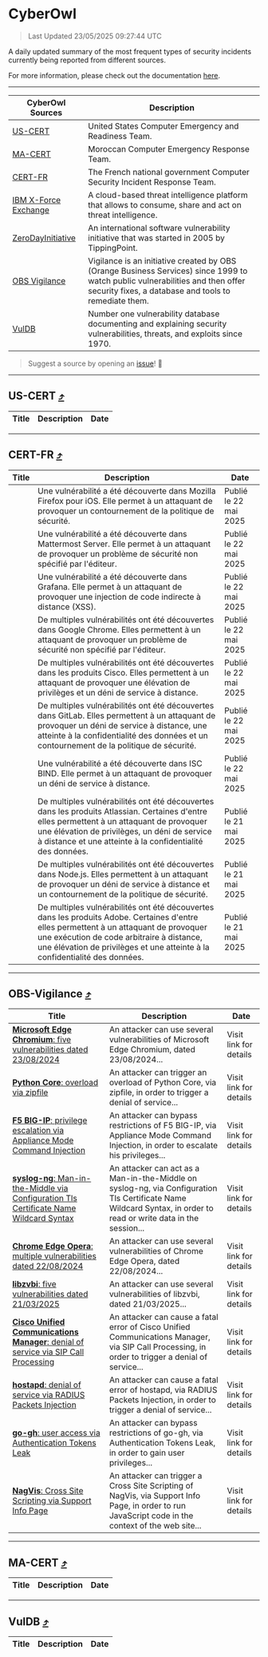 
 <div id='top'></div>

# CyberOwl

 > Last Updated 23/05/2025 09:27:44 UTC
 
 A daily updated summary of the most frequent types of security incidents currently being reported from different sources.
 
 For more information, please check out the documentation [here](./docs/README.md).
 
 ---
 |CyberOwl Sources|Description|
 |---|---|
 |[US-CERT](#us-cert-arrow_heading_up)|United States Computer Emergency and Readiness Team.|
 |[MA-CERT](#ma-cert-arrow_heading_up)|Moroccan Computer Emergency Response Team.|
 |[CERT-FR](#cert-fr-arrow_heading_up)|The French national government Computer Security Incident Response Team.|
 |[IBM X-Force Exchange](#ibmcloud-arrow_heading_up)|A cloud-based threat intelligence platform that allows to consume, share and act on threat intelligence.|
 |[ZeroDayInitiative](#zerodayinitiative-arrow_heading_up)|An international software vulnerability initiative that was started in 2005 by TippingPoint.|
 |[OBS Vigilance](#obs-vigilance-arrow_heading_up)|Vigilance is an initiative created by OBS (Orange Business Services) since 1999 to watch public vulnerabilities and then offer security fixes, a database and tools to remediate them.|
 |[VulDB](#vuldb-arrow_heading_up)|Number one vulnerability database documenting and explaining security vulnerabilities, threats, and exploits since 1970.|
 
 > Suggest a source by opening an [issue](https://github.com/karimhabush/cyberowl/issues)! :raised_hands:
 ---

## US-CERT [:arrow_heading_up:](#cyberowl)

 |Title|Description|Date|
 |---|---|---|
 
 ---

## CERT-FR [:arrow_heading_up:](#cyberowl)

 |Title|Description|Date|
 |---|---|---|
 |[](https://www.cert.ssi.gouv.fr/avis/CERTFR-2025-AVI-0442/)|Une vulnérabilité a été découverte dans Mozilla Firefox pour iOS. Elle permet à un attaquant de provoquer un contournement de la politique de sécurité.|Publié le 22 mai 2025|
 |[](https://www.cert.ssi.gouv.fr/avis/CERTFR-2025-AVI-0441/)|Une vulnérabilité a été découverte dans Mattermost Server. Elle permet à un attaquant de provoquer un problème de sécurité non spécifié par l'éditeur.|Publié le 22 mai 2025|
 |[](https://www.cert.ssi.gouv.fr/avis/CERTFR-2025-AVI-0440/)|Une vulnérabilité a été découverte dans Grafana. Elle permet à un attaquant de provoquer une injection de code indirecte à distance (XSS).|Publié le 22 mai 2025|
 |[](https://www.cert.ssi.gouv.fr/avis/CERTFR-2025-AVI-0439/)|De multiples vulnérabilités ont été découvertes dans Google Chrome. Elles permettent à un attaquant de provoquer un problème de sécurité non spécifié par l'éditeur.|Publié le 22 mai 2025|
 |[](https://www.cert.ssi.gouv.fr/avis/CERTFR-2025-AVI-0438/)|De multiples vulnérabilités ont été découvertes dans les produits Cisco. Elles permettent à un attaquant de provoquer une élévation de privilèges et un déni de service à distance.|Publié le 22 mai 2025|
 |[](https://www.cert.ssi.gouv.fr/avis/CERTFR-2025-AVI-0437/)|De multiples vulnérabilités ont été découvertes dans GitLab. Elles permettent à un attaquant de provoquer un déni de service à distance, une atteinte à la confidentialité des données et un contournement de la politique de sécurité.|Publié le 22 mai 2025|
 |[](https://www.cert.ssi.gouv.fr/avis/CERTFR-2025-AVI-0436/)|Une vulnérabilité a été découverte dans ISC BIND. Elle permet à un attaquant de provoquer un déni de service à distance.|Publié le 22 mai 2025|
 |[](https://www.cert.ssi.gouv.fr/avis/CERTFR-2025-AVI-0435/)|De multiples vulnérabilités ont été découvertes dans les produits Atlassian. Certaines d'entre elles permettent à un attaquant de provoquer une élévation de privilèges, un déni de service à distance et une atteinte à la confidentialité des données.|Publié le 21 mai 2025|
 |[](https://www.cert.ssi.gouv.fr/avis/CERTFR-2025-AVI-0434/)|De multiples vulnérabilités ont été découvertes dans Node.js. Elles permettent à un attaquant de provoquer un déni de service à distance et un contournement de la politique de sécurité.|Publié le 21 mai 2025|
 |[](https://www.cert.ssi.gouv.fr/avis/CERTFR-2025-AVI-0433/)|De multiples vulnérabilités ont été découvertes dans les produits Adobe. Certaines d'entre elles permettent à un attaquant de provoquer une exécution de code arbitraire à distance, une élévation de privilèges et une atteinte à la confidentialité des données.|Publié le 21 mai 2025|
 
 ---

## OBS-Vigilance [:arrow_heading_up:](#cyberowl)

 |Title|Description|Date|
 |---|---|---|
 |[<a href="https://vigilance.fr/vulnerability/Microsoft-Edge-Chromium-five-vulnerabilities-dated-23-08-2024-45005" class="noirorange"><b>Microsoft Edge Chromium</b>: five vulnerabilities dated 23/08/2024</a>](https://vigilance.fr/vulnerability/Microsoft-Edge-Chromium-five-vulnerabilities-dated-23-08-2024-45005)|An attacker can use several vulnerabilities of Microsoft Edge Chromium, dated 23/08/2024...|Visit link for details|
 |[<a href="https://vigilance.fr/vulnerability/Python-Core-overload-via-zipfile-45004" class="noirorange"><b>Python Core</b>: overload via zipfile</a>](https://vigilance.fr/vulnerability/Python-Core-overload-via-zipfile-45004)|An attacker can trigger an overload of Python Core, via zipfile, in order to trigger a denial of service...|Visit link for details|
 |[<a href="https://vigilance.fr/vulnerability/F5-BIG-IP-privilege-escalation-via-Appliance-Mode-Command-Injection-47058" class="noirorange"><b>F5 BIG-IP</b>: privilege escalation via Appliance Mode Command Injection</a>](https://vigilance.fr/vulnerability/F5-BIG-IP-privilege-escalation-via-Appliance-Mode-Command-Injection-47058)|An attacker can bypass restrictions of F5 BIG-IP, via Appliance Mode Command Injection, in order to escalate his privileges...|Visit link for details|
 |[<a href="https://vigilance.fr/vulnerability/syslog-ng-Man-in-the-Middle-via-Configuration-Tls-Certificate-Name-Wildcard-Syntax-47055" class="noirorange"><b>syslog-ng</b>: Man-in-the-Middle via Configuration Tls Certificate Name Wildcard Syntax</a>](https://vigilance.fr/vulnerability/syslog-ng-Man-in-the-Middle-via-Configuration-Tls-Certificate-Name-Wildcard-Syntax-47055)|An attacker can act as a Man-in-the-Middle on syslog-ng, via Configuration Tls Certificate Name Wildcard Syntax, in order to read or write data in the session...|Visit link for details|
 |[<a href="https://vigilance.fr/vulnerability/Chrome-Edge-Opera-multiple-vulnerabilities-dated-22-08-2024-45000" class="noirorange"><b>Chrome  Edge  Opera</b>: multiple vulnerabilities dated 22/08/2024</a>](https://vigilance.fr/vulnerability/Chrome-Edge-Opera-multiple-vulnerabilities-dated-22-08-2024-45000)|An attacker can use several vulnerabilities of Chrome  Edge  Opera, dated 22/08/2024...|Visit link for details|
 |[<a href="https://vigilance.fr/vulnerability/libzvbi-five-vulnerabilities-dated-21-03-2025-46650" class="noirorange"><b>libzvbi</b>: five vulnerabilities dated 21/03/2025</a>](https://vigilance.fr/vulnerability/libzvbi-five-vulnerabilities-dated-21-03-2025-46650)|An attacker can use several vulnerabilities of libzvbi, dated 21/03/2025...|Visit link for details|
 |[<a href="https://vigilance.fr/vulnerability/Cisco-Unified-Communications-Manager-denial-of-service-via-SIP-Call-Processing-44993" class="noirorange"><b>Cisco Unified Communications Manager</b>: denial of service via SIP Call Processing</a>](https://vigilance.fr/vulnerability/Cisco-Unified-Communications-Manager-denial-of-service-via-SIP-Call-Processing-44993)|An attacker can cause a fatal error of Cisco Unified Communications Manager, via SIP Call Processing, in order to trigger a denial of service...|Visit link for details|
 |[<a href="https://vigilance.fr/vulnerability/hostapd-denial-of-service-via-RADIUS-Packets-Injection-46649" class="noirorange"><b>hostapd</b>: denial of service via RADIUS Packets Injection</a>](https://vigilance.fr/vulnerability/hostapd-denial-of-service-via-RADIUS-Packets-Injection-46649)|An attacker can cause a fatal error of hostapd, via RADIUS Packets Injection, in order to trigger a denial of service...|Visit link for details|
 |[<a href="https://vigilance.fr/vulnerability/go-gh-user-access-via-Authentication-Tokens-Leak-46648" class="noirorange"><b>go-gh</b>: user access via Authentication Tokens Leak</a>](https://vigilance.fr/vulnerability/go-gh-user-access-via-Authentication-Tokens-Leak-46648)|An attacker can bypass restrictions of go-gh, via Authentication Tokens Leak, in order to gain user privileges...|Visit link for details|
 |[<a href="https://vigilance.fr/vulnerability/NagVis-Cross-Site-Scripting-via-Support-Info-Page-46647" class="noirorange"><b>NagVis</b>: Cross Site Scripting via Support Info Page</a>](https://vigilance.fr/vulnerability/NagVis-Cross-Site-Scripting-via-Support-Info-Page-46647)|An attacker can trigger a Cross Site Scripting of NagVis, via Support Info Page, in order to run JavaScript code in the context of the web site...|Visit link for details|
 
 ---

## MA-CERT [:arrow_heading_up:](#cyberowl)

 |Title|Description|Date|
 |---|---|---|
 
 ---

## VulDB [:arrow_heading_up:](#cyberowl)

 |Title|Description|Date|
 |---|---|---|
 